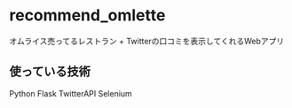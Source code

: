 # recommend_omlette
オムライス売ってるレストラン + Twitterの口コミを表示してくれるWebアプリ

## 使っている技術
Python
Flask
TwitterAPI
Selenium
